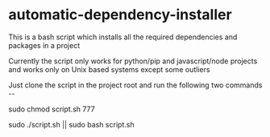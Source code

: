 # automatic-dependency-installer
This is a bash script which installs all the required dependencies and packages in a project


Currently the script only works for python/pip and javascript/node projects and works only on Unix based systems except some outliers

Just clone the script in the project root and run the following two commands --

sudo chmod script.sh 777

sudo ./script.sh || sudo bash script.sh
